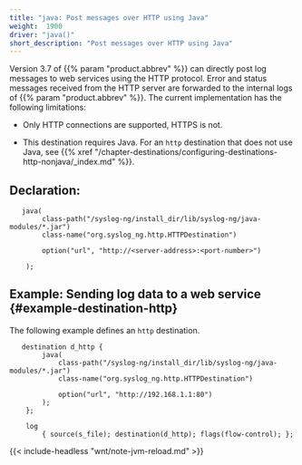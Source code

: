 ```yaml
---
title: "java: Post messages over HTTP using Java"
weight:  1900
driver: "java()"
short_description: "Post messages over HTTP using Java"
---
```

<!-- DISCLAIMER: This file is based on the syslog-ng Open Source Edition documentation https://github.com/balabit/syslog-ng-ose-guides/commit/2f4a52ee61d1ea9ad27cb4f3168b95408fddfdf2 and is used under the terms of The syslog-ng Open Source Edition Documentation License. The file has been modified by Axoflow. -->

Version 3.7 of {{% param "product.abbrev" %}} can directly post log messages to web services using the HTTP protocol. Error and status messages received from the HTTP server are forwarded to the internal logs of {{% param "product.abbrev" %}}. The current implementation has the following limitations:

  - Only HTTP connections are supported, HTTPS is not.

  - This destination requires Java. For an `http` destination that does not use Java, see {{% xref "/chapter-destinations/configuring-destinations-http-nonjava/_index.md" %}}.


## Declaration:

```shell
   java(
        class-path("/syslog-ng/install_dir/lib/syslog-ng/java-modules/*.jar")
        class-name("org.syslog_ng.http.HTTPDestination")
    
        option("url", "http://<server-address>:<port-number>")
    
    );
```



## Example: Sending log data to a web service {#example-destination-http}

The following example defines an `http` destination.

```shell
   destination d_http {
        java(
            class-path("/syslog-ng/install_dir/lib/syslog-ng/java-modules/*.jar")
            class-name("org.syslog_ng.http.HTTPDestination")
    
            option("url", "http://192.168.1.1:80")
        );
    };
    
    log
        { source(s_file); destination(d_http); flags(flow-control); };
```


{{< include-headless "wnt/note-jvm-reload.md" >}}
